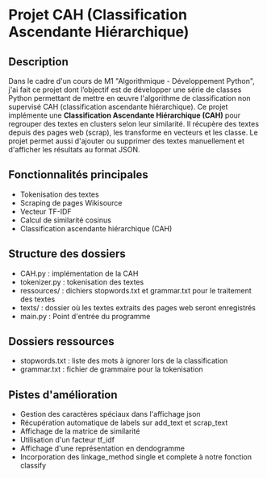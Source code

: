 # Projet CAH (Classification Ascendante Hiérarchique)

## Description

Dans le cadre d'un cours de M1 "Algorithmique - Développement Python", j'ai fait ce projet dont l’objectif est de développer une série de classes Python permettant de mettre en œuvre l'algorithme de classification non supervisé CAH (classification ascendante hiérarchique).
Ce projet implémente une **Classification Ascendante Hiérarchique (CAH)** pour regrouper des textes en clusters selon leur similarité. Il récupère des textes depuis des pages web (scrap), les transforme en vecteurs et les classe. Le projet permet aussi d'ajouter ou supprimer des textes manuellement et d'afficher les résultats au format JSON.


## Fonctionnalités principales

- Tokenisation des textes
- Scraping de pages Wikisource
- Vecteur TF-IDF
- Calcul de similarité cosinus
- Classification ascendante hiérarchique (CAH)


## Structure des dossiers

- CAH.py : implémentation de la CAH
- tokenizer.py : tokenisation des textes
- ressources/ : dichiers stopwords.txt et grammar.txt pour le traitement des textes
- texts/ : dossier où les textes extraits des pages web seront enregistrés
- main.py : Point d'entrée du programme


## Dossiers ressources

- stopwords.txt : liste des mots à ignorer lors de la classification
- grammar.txt : fichier de grammaire pour la tokenisation


## Pistes d'amélioration

  - Gestion des caractères spéciaux dans l'affichage json
  - Récupération automatique de labels sur add_text et scrap_text
  - Affichage de la matrice de similarité
  - Utilisation d'un facteur tf_idf
  - Affichage d'une représentation en dendogramme
  - Incorporation des linkage_method single et complete à notre fonction classify
